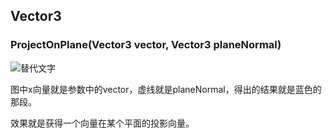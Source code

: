 ## Vector3

### ProjectOnPlane(Vector3 vector, Vector3 planeNormal)

![替代文字](https://answers.unity.com/storage/temp/121400-ef749614-0e15-412b-9bd9-fd06dcf55bc9.jpeg)

图中x向量就是参数中的vector，虚线就是planeNormal，得出的结果就是蓝色的那段。

效果就是获得一个向量在某个平面的投影向量。